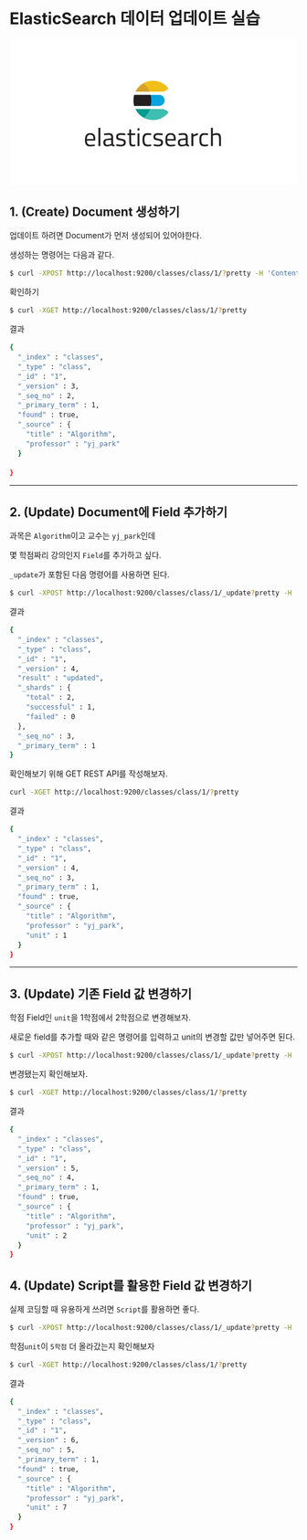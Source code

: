 # ElasticSearch 데이터 업데이트 실습

![img](../.vuepress/public/images/img-es/1.elasticsearchLogo.png)  

## 1. (Create) Document 생성하기

업데이트 하려면 Document가 먼저 생성되어 있어야한다.

생성하는 명령어는 다음과 같다.

```bash
$ curl -XPOST http://localhost:9200/classes/class/1/?pretty -H 'Content-Type: application/json' -d '{"title" : "Algorithm", "professor" : "yj_park"}'
```

확인하기

```bash
$ curl -XGET http://localhost:9200/classes/class/1/?pretty
```

결과

```bash
{
  "_index" : "classes",
  "_type" : "class",
  "_id" : "1",
  "_version" : 3,
  "_seq_no" : 2,
  "_primary_term" : 1,
  "found" : true,
  "_source" : {
    "title" : "Algorithm",
    "professor" : "yj_park"
  }

}
```

---

## 2. (Update) Document에 Field 추가하기

과목은 `Algorithm`이고 교수는 `yj_park`인데

몇 학점짜리 강의인지 `Field`를 추가하고 싶다.

`_update`가 포함된 다음 명령어를 사용하면 된다.

```bash
$ curl -XPOST http://localhost:9200/classes/class/1/_update?pretty -H 'Content-Type: application/json' -d '{"doc" : {"unit" : 1}}'
```

결과

```bash
{
  "_index" : "classes",
  "_type" : "class",
  "_id" : "1",
  "_version" : 4,
  "result" : "updated",
  "_shards" : {
    "total" : 2,
    "successful" : 1,
    "failed" : 0
  },
  "_seq_no" : 3,
  "_primary_term" : 1
}
```

확인해보기 위해 GET REST API를 작성해보자.

```bash
curl -XGET http://localhost:9200/classes/class/1/?pretty
```

결과

```bash
{
  "_index" : "classes",
  "_type" : "class",
  "_id" : "1",
  "_version" : 4,
  "_seq_no" : 3,
  "_primary_term" : 1,
  "found" : true,
  "_source" : {
    "title" : "Algorithm",
    "professor" : "yj_park",
    "unit" : 1
  }
}
```

---

## 3. (Update) 기존 Field 값 변경하기

학점 Field인 `unit`을 1학점에서 2학점으로 변경해보자.

새로운 field를 추가할 때와 같은 명령어를 입력하고 unit의 변경할 값만 넣어주면 된다.

```bash
$ curl -XPOST http://localhost:9200/classes/class/1/_update?pretty -H 'Content-Type: application/json' -d '{"doc" : {"unit" : 2}}'
```

변경됐는지 확인해보자.

```bash
$ curl -XGET http://localhost:9200/classes/class/1/?pretty
```

결과

```bash
{
  "_index" : "classes",
  "_type" : "class",
  "_id" : "1",
  "_version" : 5,
  "_seq_no" : 4,
  "_primary_term" : 1,
  "found" : true,
  "_source" : {
    "title" : "Algorithm",
    "professor" : "yj_park",
    "unit" : 2
  }
}

```

## 4. (Update) Script를 활용한 Field 값 변경하기

실제 코딩할 때 유용하게 쓰려면 `Script`를 활용하면 좋다.

```bash
$ curl -XPOST http://localhost:9200/classes/class/1/_update?pretty -H 'Content-Type: application/json' -d '{"script" : "ctx._source.unit += 5"}'
```

학점`unit`이 `5학점` 더 올라갔는지 확인해보자

```bash
$ curl -XGET http://localhost:9200/classes/class/1/?pretty
```

결과

```bash
{
  "_index" : "classes",
  "_type" : "class",
  "_id" : "1",
  "_version" : 6,
  "_seq_no" : 5,
  "_primary_term" : 1,
  "found" : true,
  "_source" : {
    "title" : "Algorithm",
    "professor" : "yj_park",
    "unit" : 7
  }
}
```